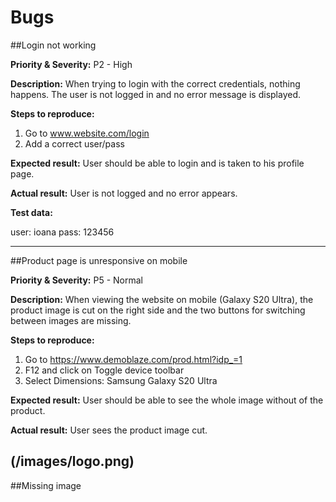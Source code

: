 # Bugs
##Login not working

**Priority & Severity:**
P2 - High

**Description:**
When trying to login with the correct credentials, nothing happens.
The user is not logged in and no error message is displayed.

**Steps to reproduce:** 

1. Go to www.website.com/login
2. Add a correct user/pass
   
**Expected result:**
User should be able to login and is taken  to his profile page.

**Actual result:** 
User is not logged and no error appears.

**Test data:** 

user: ioana
pass: 123456

-------------------------------------------------------------------------------------------------------------------------
##Product page is unresponsive on mobile

**Priority & Severity:**
P5 - Normal

**Description:**
When viewing the website on mobile (Galaxy S20 Ultra), the product image is cut on the right side and the two buttons for switching between images are missing.

**Steps to reproduce:**
1. Go to https://www.demoblaze.com/prod.html?idp_=1 
2. F12 and click on Toggle device toolbar
3. Select Dimensions: Samsung Galaxy S20 Ultra

**Expected result:** 
User should be able to see the whole image without of the product.

**Actual result:** 
User sees the product image cut.

(/images/logo.png)
-------------------------------------------------------------------------------------------------------------------------
##Missing image


